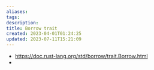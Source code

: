 ```yaml
---
aliases: 
tags: 
description:
title: Borrow trait
created: 2023-04-01T01:24:25
updated: 2023-07-11T15:21:09
---
```

- https://doc.rust-lang.org/std/borrow/trait.Borrow.html
- 